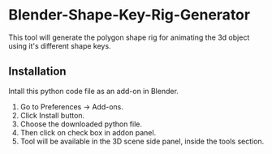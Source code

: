 # Blender-Shape-Key-Rig-Generator
This tool will generate the polygon shape rig for animating the 3d object using it's different shape keys.

## Installation 
Intall this python code file as an add-on in Blender.
1. Go to Preferences -> Add-ons.
2. Click Install button.
3. Choose the downloaded python file.
4. Then click on check box in addon panel.
5. Tool will be available in the 3D scene side panel, inside the tools section.
